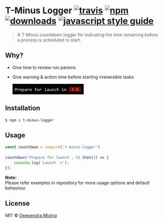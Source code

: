# T-Minus Logger [![travis][travis-image]][travis-url] [![npm][npm-image]][npm-url] [![downloads][downloads-image]][downloads-url] [![javascript style guide][standard-image]][standard-url]

[travis-image]: https://travis-ci.org/deependrax/t-minus-logger.svg?branch=master
[travis-url]: https://travis-ci.org/deependrax/t-minus-logger
[npm-image]: https://img.shields.io/npm/v/t-minus-logger.svg
[npm-url]: https://npmjs.org/package/t-minus-logger
[downloads-image]: https://img.shields.io/npm/dm/t-minus-logger.svg
[downloads-url]: https://npmjs.org/package/t-minus-logger
[standard-image]: https://img.shields.io/badge/code_style-standard-brightgreen.svg
[standard-url]: https://standardjs.com

> A T-Minus countdown logger for indicating the time remaining before a process is scheduled to start.


## Why?

- Give time to review run params
- Give warning & action time before starting irreversible tasks

  <img src="./assets/screenshot.png">


## Installation
```shell
$ npm i t-minus-logger
```



## Usage
```js
const countdown = require('t-minus-logger')

countdown('Prepare for launch', 5).then(() => {
    console.log('Launch ->');
});
```

**Note:**<br>
Please refer examples in repository for more usage options and default behaviour.


## License

MIT © [Deependra Mishra](https://www.linkedin.com/in/deependrax/)